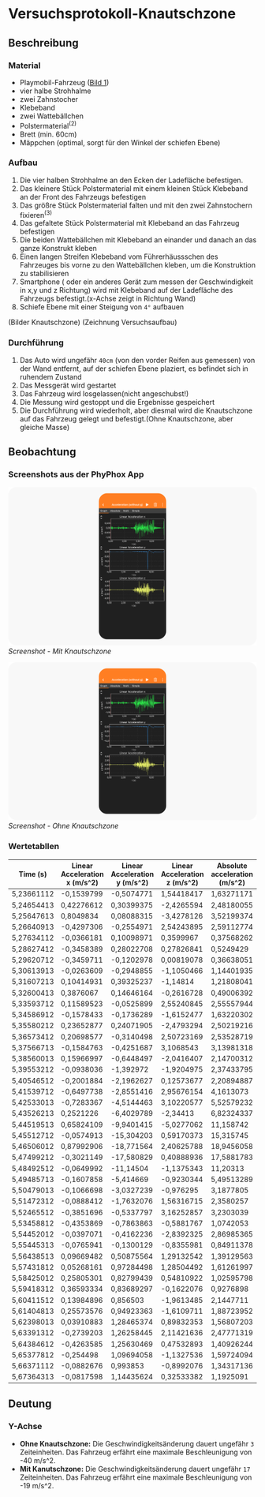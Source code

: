 # Versuchsprotokoll-Knautschzone

## Beschreibung

### Material

- Playmobil-Fahrzeug (<a href="#bild-1">Bild 1</a>)
- vier halbe Strohhalme
- zwei Zahnstocher
- Klebeband
- zwei Wattebällchen
- Polstermaterial<sup>(2)</sup>
- Brett (min. 60cm)
- Mäppchen (optimal, sorgt für den Winkel der schiefen Ebene)

### Aufbau
1. Die vier halben Strohhalme an den Ecken der Ladefläche befestigen.
2. Das kleinere Stück Polstermaterial mit einem kleinen Stück Klebeband an der Front des Fahrzeugs befestigen
3. Das größre Stück Polstermaterial falten und mit den zwei Zahnstochern fixieren<sup>(3)</sup>
4. Das gefaltete Stück Polstermaterial mit Klebeband an das Fahrzeug befestigen
5. Die beiden Wattebällchen mit Klebeband an einander und danach an das ganze Konstrukt kleben
6. Einen langen Streifen Klebeband vom Führerhäussschen des Fahrzeuges bis vorne zu den Wattebällchen kleben, um die Konstruktion zu stabilisieren
7. Smartphone ( oder ein anderes Gerät zum messen der Geschwindigkeit in x,y und z Richtung) wird mit Klebeband auf der Ladefläche des Fahrzeugs befestigt.(x-Achse zeigt in Richtung Wand)
8. Schiefe Ebene mit einer Steigung von `4°` aufbauen

(Bilder Knautschzone)
(Zeichnung Versuchsaufbau)

### Durchführung

1. Das Auto wird ungefähr `40cm` (von den vorder Reifen aus gemessen) von der Wand entfernt, auf der schiefen Ebene plaziert, es befindet sich in ruhendem Zustand
2. Das Messgerät wird gestartet
3. Das Fahrzeug wird losgelassen(nicht angeschubst!)
4. Die Messung wird gestoppt und die Ergebnisse gespeichert
5. Die Durchführung wird wiederholt, aber diesmal wird die Knautschzone auf das Fahrzeug gelegt und befestigt.(Ohne Knautschzone, aber gleiche Masse)

## Beobachtung

### Screenshots aus der PhyPhox App

![Screenshot - Mit Knautschzone](https://raw.githubusercontent.com/Die-Gang/Versuch-Knautschzone/main/images/ssmk.png)
*Screenshot - Mit Knautschzone*

![Screenshot - Ohne Knautschzone](https://raw.githubusercontent.com/Die-Gang/Versuch-Knautschzone/main/images/ssok.png)
*Screenshot - Ohne Knautschzone*

### Wertetabllen

| Time (s)   | Linear Acceleration x (m/s^2) | Linear Acceleration y (m/s^2) | Linear Acceleration z (m/s^2) | Absolute acceleration (m/s^2) |
|------------|-------------------------------|-------------------------------|-------------------------------|-------------------------------|
| 5,23661112 | -0,1539799                    | -0,5074771                    | 1,54418417                    | 1,63271171                    |
| 5,24654413 | 0,42276612                    | 0,30399375                    | -2,4265594                    | 2,48180055                    |
| 5,25647613 | 0,8049834                     | 0,08088315                    | -3,4278126                    | 3,52199374                    |
| 5,26640913 | -0,4297306                    | -0,2554971                    | 2,54243895                    | 2,59112774                    |
| 5,27634112 | -0,0366181                    | 0,10098971                    | 0,3599967                     | 0,37568262                    |
| 5,28627412 | -0,3458389                    | 0,28022708                    | 0,27826841                    | 0,5249429                     |
| 5,29620712 | -0,3459711                    | -0,1202978                    | 0,00819078                    | 0,36638051                    |
| 5,30613913 | -0,0263609                    | -0,2948855                    | -1,1050466                    | 1,14401935                    |
| 5,31607213 | 0,10414931                    | 0,39325237                    | -1,14814                      | 1,21808041                    |
| 5,32600413 | 0,3876067                     | 0,14646164                    | -0,2616728                    | 0,49006392                    |
| 5,33593712 | 0,11589523                    | -0,0525899                    | 2,55240845                    | 2,55557944                    |
| 5,34586912 | -0,1578433                    | -0,1736289                    | -1,6152477                    | 1,63220302                    |
| 5,35580212 | 0,23652877                    | 0,24071905                    | -2,4793294                    | 2,50219216                    |
| 5,36573412 | 0,20698577                    | -0,3140498                    | 2,50723169                    | 2,53528719                    |
| 5,37566713 | -0,1584763                    | -0,4251687                    | 3,1068543                     | 3,13981318                    |
| 5,38560013 | 0,15966997                    | -0,6448497                    | -2,0416407                    | 2,14700312                    |
| 5,39553212 | -0,0938036                    | -1,392972                     | -1,9204975                    | 2,37433795                    |
| 5,40546512 | -0,2001884                    | -2,1962627                    | 0,12573677                    | 2,20894887                    |
| 5,41539712 | -0,6497738                    | -2,8551416                    | 2,95676154                    | 4,1613073                     |
| 5,42533013 | -0,7283367                    | -4,5144463                    | 3,10220577                    | 5,52579232                    |
| 5,43526213 | 0,2521226                     | -6,4029789                    | -2,34413                      | 6,82324337                    |
| 5,44519513 | 0,65824109                    | -9,9401415                    | -5,0277062                    | 11,158742                     |
| 5,45512712 | -0,0574913                    | -15,304203                    | 0,59170373                    | 15,315745                     |
| 5,46506012 | 0,87992906                    | -18,771564                    | 2,40625788                    | 18,9456058                    |
| 5,47499212 | -0,3021149                    | -17,580829                    | 0,40888936                    | 17,5881783                    |
| 5,48492512 | -0,0649992                    | -11,14504                     | -1,1375343                    | 11,20313                      |
| 5,49485713 | -0,1607858                    | -5,414669                     | -0,9230344                    | 5,49513289                    |
| 5,50479013 | -0,1066698                    | -3,0327239                    | -0,976295                     | 3,1877805                     |
| 5,51472312 | -0,0888412                    | -1,7632076                    | 1,56316715                    | 2,3580257                     |
| 5,52465512 | -0,3851696                    | -0,5337797                    | 3,16252857                    | 3,2303039                     |
| 5,53458812 | -0,4353869                    | -0,7863863                    | -0,5881767                    | 1,0742053                     |
| 5,54452012 | -0,0397071                    | -0,4162236                    | -2,8392325                    | 2,86985365                    |
| 5,55445313 | -0,0765941                    | -0,1300129                    | -0,8355981                    | 0,84911378                    |
| 5,56438513 | 0,09669482                    | 0,50875564                    | 1,29132542                    | 1,39129563                    |
| 5,57431812 | 0,05268161                    | 0,97284498                    | 1,28504492                    | 1,61261997                    |
| 5,58425012 | 0,25805301                    | 0,82799439                    | 0,54810922                    | 1,02595798                    |
| 5,59418312 | 0,36593334                    | 0,83689297                    | -0,1622076                    | 0,9276898                     |
| 5,60411512 | 0,13984896                    | 0,856503                      | -1,9613485                    | 2,1447711                     |
| 5,61404813 | 0,25573576                    | 0,94923363                    | -1,6109711                    | 1,88723952                    |
| 5,62398013 | 0,03910883                    | 1,28465374                    | 0,89832353                    | 1,56807203                    |
| 5,63391312 | -0,2739203                    | 1,26258445                    | 2,11421636                    | 2,47771319                    |
| 5,64384612 | -0,4263585                    | 1,25630469                    | 0,47532893                    | 1,40926244                    |
| 5,65377812 | -0,254498                     | 1,09694058                    | -1,1327536                    | 1,59724094                    |
| 5,66371112 | -0,0882676                    | 0,993853                      | -0,8992076                    | 1,34317136                    |
| 5,67364313 | -0,0817598                    | 1,14435624                    | 0,32533382                    | 1,1925091                     |

## Deutung
### Y-Achse
- **Ohne Knautschzone:** Die Geschwindigkeitsänderung dauert ungefähr `3` Zeiteinheiten. Das Fahrzeug erfährt eine maximale Beschleunigung von -40 m/s^2.
- **Mit Kanutschzone:** Die Geschwindigkeitsänderung dauert ungefähr `17` Zeiteinheiten. Das Fahrzeug erfährt eine maximale Beschleunigung von -19 m/s^2.
